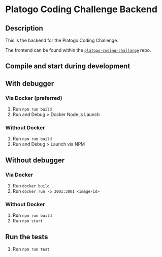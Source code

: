 # Platogo Coding Challenge Backend

## Description

This is the backend for the Platogo Coding Challenge.

The frontend can be found within the [`platogo-coding-challange`][1] repo.

[1]: https://github.com/gernotpokorny/regionalmedien-coding-challenge

## Compile and start during development

## With debugger

### Via Docker (preferred)

1. Run `npm run build`
2. Run and Debug > Docker Node.js Launch

### Without Docker

1. Run `npm run build`
2. Run and Debug > Launch via NPM

## Without debugger

### Via Docker

1. Run `docker build .`
2. Run `docker run -p 3001:3001 <image-id>`

### Without Docker

1. Run `npm run build`
2. Run `npm start`

## Run the tests

1. Run `npm run test`